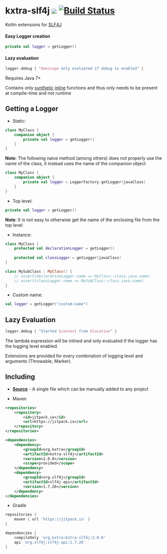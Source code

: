 # kxtra-slf4j [![](https://jitpack.io/v/org.kxtra/kxtra-slf4j.svg)](https://jitpack.io/#org.kxtra/kxtra-slf4j) [![Build Status](https://img.shields.io/circleci/project/github/kxtra/kxtra-slf4j.svg)](https://circleci.com/gh/kxtra/kxtra-slf4j)

Kotlin extensions for [SLF4J](https://www.slf4j.org/)

#### Easy Logger creation

```kotlin
private val logger = getLogger()
```

#### Lazy evaluation

```kotlin
logger.debug { "$message only evaluated if debug is enabled" }
```

Requires Java 7+

Contains only [synthetic](https://kotlinlang.org/api/latest/jvm/stdlib/kotlin.jvm/-jvm-synthetic/index.html) [inline](https://kotlinlang.org/docs/reference/inline-functions.html) functions and thus only needs to be present at compile-time and not runtime

## Getting a Logger

* Static:

```kotlin
class MyClass {
    companion object {
        private val logger = getLogger()
    }
}
```

**Note**: The following naive method (among others) does not properly use the name of the class, it instead uses the name of the companion object

```kotlin
class MyClass {
    companion object {
        private val logger = LoggerFactory.getLogger(javaClass)
    }
}
```

* Top level:

```kotlin
private val logger = getLogger()
```

**Note**: It is not easy to otherwise get the name of the enclosing file from the top level

* Instance:

```kotlin
class MyClass {
    protected val declarationLogger = getLogger()
    
    protected val classLogger = getLogger(javaClass)
}

class MySubClass : MyClass() {
    // assert(declarationLogger.name == MyClass::class.java.name)
    // assert(classLogger.name == MySubClass::class.java.name)
}
```

* Custom name:

```kotlin
val logger = getLogger("custom-name")
```

## Lazy Evaluation

```kotlin
logger.debug { "Started $context from $location" }
```

The lambda expression will be inlined and only evaluated if the logger has the logging level enabled. 

Extensions are provided for every combination of logging level and arguments (Throwable, Marker). 

## Including

* [**Source**](src/main/java/org/kxtra/slf4j/logger.kt) - A single file which can be manually added to any project

* Maven

```xml
<repositories>
    <repository>
        <id>jitpack.io</id>
        <url>https://jitpack.io</url>
    </repository>
</repositories>
```

```xml
<dependencies>
    <dependency>
        <groupId>org.kxtra</groupId>
        <artifactId>kxtra-slf4j</artifactId>
        <version>2.0.0</version>
        <scope>provided</scope>
    </dependency>
    <dependency>
        <groupId>org.slf4j</groupId>
        <artifactId>slf4j-api</artifactId>
        <version>1.7.26</version>
    </dependency>
</dependencies>
```

* Gradle

```groovy
repositories {
    maven { url 'https://jitpack.io' }
}
```

```groovy
dependencies {
    compileOnly 'org.kxtra:kxtra-slf4j:2.0.0'
    api 'org.slf4j:slf4j-api:1.7.26'
}
```
